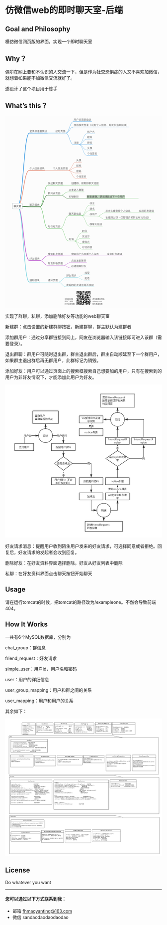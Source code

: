 # 仿微信web的即时聊天室-后端

## Goal and Philosophy

模仿微信网页版的界面，实现一个即时聊天室

## Why？

偶尔在网上要和不认识的人交流一下，但是作为社交恐惧症的人又不喜欢加微信，就想着如果能不加微信交流就好了。

遂设计了这个项目用于练手

## What’s this？

![chatroom_design_simple](https://github.com/maoyanting/readme_pic/blob/master/chatroom_design_simple.png?raw=true)

实现了群聊，私聊，添加删除好友等功能的web聊天室

新建群：点击设置的新建群聊按钮，新建群聊，群主默认为建群者

添加群用户：通过分享群链接到网上，网友在浏览器输入该链接即可进入该群（需要登录）。

退出群聊：群用户可随时退出群，群主退出群后，群主自动顺延至下一个群用户，如果群主退出群后再无群用户，此群标记为销毁。

添加好友：用户可以通过页面上的搜索框搜索自己想要加的用户，只有在搜索到的用户为非好友情况下，才能添加此用户为好友。

![chatroom_design_addFriend](https://github.com/maoyanting/readme_pic/blob/master/chatroom_design_addFriend.png?raw=true)

好友请求消息：提醒用户收到陌生用户发来的好友请求，可选择同意或者拒绝。回复后，好友请求的发起者会收到回复。

删除好友：在好友资料界面选择删除，好友从好友列表中删除

私聊：在好友资料界面点击聊天按钮开始聊天

## Usage

请在运行tomcat的时候，把tomcat的路径改为/exampleone。不然会导致前端404。

## How It Works

一共有6个MySQL数据库，分别为

chat_group：群信息

friend_request：好友请求

simple_user：用户id，用户名和密码

user：用户的详细信息

user_group_mapping：用户和群之间的关系

user_mapping：用户和用户的关系

其余如下：

![chatroom_design_SSM](https://github.com/maoyanting/readme_pic/blob/master/chatroom_design_SSM.png?raw=true)


## License

Do whatever you want

------

#### 您可以通过以下方式联系到我：

- 邮箱 fhmaoyanting@163.com
- 微信 sandaodaodaodaodao